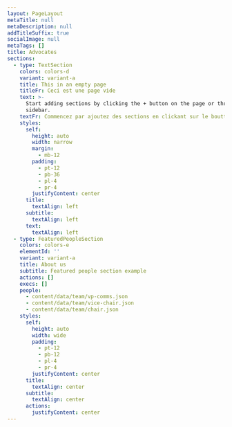 ```yaml
---
layout: PageLayout
metaTitle: null
metaDescription: null
addTitleSuffix: true
socialImage: null
metaTags: []
title: Advocates
sections:
  - type: TextSection
    colors: colors-d
    variant: variant-a
    title: This in an empty page
    titleFr: Ceci est une page vide
    text: >-
      Start adding sections by clicking the + button on the page or through the
      sidebar.
    textFr: Commencez par ajoutez des sections en clickant sur le boutton +.
    styles:
      self:
        height: auto
        width: narrow
        margin:
          - mb-12
        padding:
          - pt-12
          - pb-36
          - pl-4
          - pr-4
        justifyContent: center
      title:
        textAlign: left
      subtitle:
        textAlign: left
      text:
        textAlign: left
  - type: FeaturedPeopleSection
    colors: colors-e
    elementId: ''
    variant: variant-a
    title: About us
    subtitle: Featured people section example
    actions: []
    execs: []
    people:
      - content/data/team/vp-comms.json
      - content/data/team/vice-chair.json
      - content/data/team/chair.json
    styles:
      self:
        height: auto
        width: wide
        padding:
          - pt-12
          - pb-12
          - pl-4
          - pr-4
        justifyContent: center
      title:
        textAlign: center
      subtitle:
        textAlign: center
      actions:
        justifyContent: center
---
```

